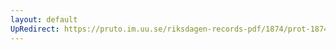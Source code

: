 ```yaml
---
layout: default
UpRedirect: https://pruto.im.uu.se/riksdagen-records-pdf/1874/prot-1874--ak--321/prot-1874--ak--321_040.pdf
---
```

